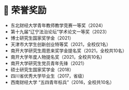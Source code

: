 # 🥇 荣誉奖励
- 东北财经大学青年教师教学竞赛一等奖（2024）
- 第十九届“辽宁法治论坛”学术论文一等奖（2023）
- 博士研究生国家奖学金（2021）
- 天津市大学生创新创业特等奖（2021，全校仅1名）
- 南开大学研究生周恩来奖学金提名奖（2021，全校共10名）
- 南开大学年度人物提名奖（2021，全校共10名）
- 南开大学研究生党员青年先锋（2021）	
- 硕士研究生国家奖学金（2018）	
- 四川省优秀大学毕业生（2017，省级）	
- 西南财经大学 “五四青年标兵”（2016，全校共10名）
